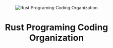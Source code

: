 <div align="center">
  <img
  src="https://user-images.githubusercontent.com/72691225/220808438-7b0f1bcc-5bc4-45ec-8d59-d4e200a90301.png" alt="Rust Programing Coding Organization"/>
  <h1 align="center">
 Rust Programing Coding Organization
  </h1>
</div>
